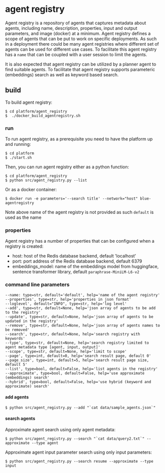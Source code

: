 # agent registry

Agent registry is a repository of agents that captures metadata about agents, including name, description, properties, input and output parameters, and image (docker) at a minimum. Agent registry defines a scope of agents that can be put to work on specific deployments. As such in a deployment there could be many agent registries where different set of agents can be used for different use cases. To facilitate this agent registry has a `name` that can be coupled with a user session to limit the agents. 

It is also expected that agent registry can be utilized by a planner agent to find suitable agents. To facilitate that agent registry supports parameteric (embeddings) search as well as keyword based search. 

## build

To build agent registry:
```
$ cd platform/agent_registry
$  ./docker_build_agentregistry.sh 
```

### run

To run agent registry, as a prerequisite you need to have the platform up and running:
```
$ cd platform
$ ./start.sh
```

Then, you can run agent registry either as a python function:
```
$ cd platform/agent_registry
$ python src/agent_registry.py --list
```

Or as a docker container:
```
$ docker run -e parameters='--search title' --network="host" blue-agentregistry
```

Note above name of the agent registry is not provided as such `default` is used as the name

### properties

Agent registry has a number of properties that can be configured when a registry is created:

* host: host of the Redis database backend, default 'localhost'
* port: port address of the Redis database backend, default 6379
* embeddings_model: name of the embeddings model from huggingface, sentence transformer library, default `paraphrase-MiniLM-L6-v2`

### command line parameters

```
--name: type=str, default='default', help='name of the agent registry'
--properties', type=str, help='properties in json format'
--loglevel', default="INFO", type=str, help='log level'
--add', type=str, default=None, help='json array of agents to be add to the registry'
--update', type=str, default=None, help='json array of agents to be updated in the registry'
--remove', type=str, default=None, help='json array of agents names to be removed'
--search', type=str, default=None, help='search registry with keywords'
--type', type=str, default=None, help='search registry limited to agent metadata type [agent, input, output]'
--scope', type=str, default=None, help='limit to scope'
--page', type=int, default=0, help='search result page, default 0'
--page_size', type=int, default=5, help='search result page size, default 5'
--list', type=bool, default=False, help='list agents in the registry'
--approximate', type=bool, default=False, help='use approximate (embeddings) search'
--hybrid', type=bool, default=False, help='use hybrid (keyword and approximate) search'
```

#### add agents
```
$ python src/agent_registry.py --add "`cat data/sample_agents.json`"
```

#### search agents
Approximate agent search using only agent metadata:
```
$ python src/agent_registry.py --search "`cat data/query2.txt`" --approximate --type agent
```

Approximate agent input parameter search using only input parameters:
```
$ python src/agent_registry.py --search resume --approximate --type input
```